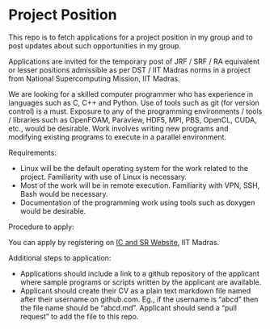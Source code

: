 # Project Position

This repo is to fetch applications for a project position in my group and to post updates about such opportunities in my group.

Applications are invited for the temporary post of JRF / SRF / RA equivalent or lesser positions admissible as per DST / IIT Madras norms in a project from National Supercomputing Mission, IIT Madras.

We are looking for a skilled computer programmer who has experience in languages such as C, C++ and Python. Use of tools such as git (for version control) is a must. Exposure to any of the programming environments / tools / libraries such as OpenFOAM, Paraview, HDF5, MPI, PBS, OpenCL, CUDA, etc., would be desirable. Work involves writing new programs and modifying existing programs to execute in a parallel environment. 

Requirements:

 - Linux will be the default operating system for the work related to the project. Familiarity with use of Linux is necessary.
 - Most of the work will be in remote execution. Familiarity with VPN, SSH, Bash would be necessary.
 - Documentation of the programming work using tools such as doxygen would be desirable.

Procedure to apply:

You can apply by registering on [IC and SR Website](https://icandsr.iitm.ac.in/recruitment/), IIT Madras. 

Additional steps to application:

 - Applications should include a link to a github repository of the applicant where sample programs or scripts written by the applicant are available. 
 - Applicant should create their CV as a plain text markdown file named after their username on github.com. Eg., if the username is “abcd” then the file name should be “abcd.md”. Applicant should send a “pull request” to add the file to this repo.

